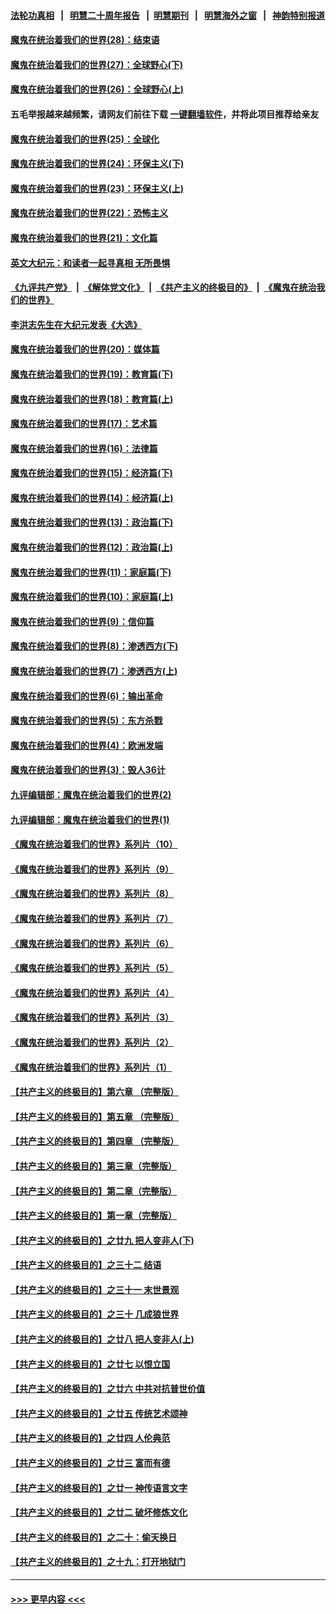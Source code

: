 #### [法轮功真相](https://github.com/gfw-breaker/truth/blob/master/README.md?t=0) &nbsp;&nbsp;|&nbsp;&nbsp; [明慧二十周年报告](https://github.com/gfw-breaker/mh-reports/blob/master/README.md?t=0) &nbsp;&nbsp;|&nbsp;&nbsp;[明慧期刊](https://github.com/gfw-breaker/mh-qikan) &nbsp;&nbsp;|&nbsp;&nbsp; [明慧海外之窗](https://github.com/gfw-breaker/mh-news/blob/master/README.md?t=0) &nbsp;&nbsp;|&nbsp;&nbsp; [神韵特别报道](https://github.com/gfw-breaker/mh-news/blob/master/shenyun.md?t=0)
#### [魔鬼在统治着我们的世界(28)：结束语](../pages/nsc422/n10936246.md?t=07030201) 
#### [魔鬼在统治着我们的世界(27)：全球野心(下)](../pages/nsc422/n10928319.md?t=07030201) 
#### [魔鬼在统治着我们的世界(26)：全球野心(上)](../pages/nsc422/n10900318.md?t=07030201) 
#### 五毛举报越来越频繁，请网友们前往下载 [一键翻墙软件](https://github.com/gfw-breaker/ssr-accounts)，并将此项目推荐给亲友
#### [魔鬼在统治着我们的世界(25)：全球化](../pages/nsc422/n10788205.md?t=07030201) 
#### [魔鬼在统治着我们的世界(24)：环保主义(下)](../pages/nsc422/n10695307.md?t=07030201) 
#### [魔鬼在统治着我们的世界(23)：环保主义(上)](../pages/nsc422/n10688613.md?t=07030201) 
#### [魔鬼在统治着我们的世界(22)：恐怖主义](../pages/nsc422/n10614727.md?t=07030201) 
#### [魔鬼在统治着我们的世界(21)：文化篇](../pages/nsc422/n10597706.md?t=07030201) 
#### [英文大纪元：和读者一起寻真相 无所畏惧](../pages/nsc422/n12542027.md?t=07030201) 
#### [《九评共产党》](https://github.com/begood0513/9ping.md/blob/master/README.md) &nbsp;|&nbsp; [《解体党文化》](../../../../jtdwh.md/blob/master/README.md)  &nbsp;|&nbsp; [《共产主义的终极目的》](../../../../gczydzjmd.md/blob/master/README.md) &nbsp;|&nbsp; [《魔鬼在统治我们的世界》](../../../../mgztzwmdsj.md/blob/master/README.md) 
#### [李洪志先生在大纪元发表《大选》](../pages/nsc422/n12534746.md?t=07030201) 
#### [魔鬼在统治着我们的世界(20)：媒体篇](../pages/nsc422/n10586579.md?t=07030201) 
#### [魔鬼在统治着我们的世界(19)：教育篇(下)](../pages/nsc422/n10564808.md?t=07030201) 
#### [魔鬼在统治着我们的世界(18)：教育篇(上)](../pages/nsc422/n10526970.md?t=07030201) 
#### [魔鬼在统治着我们的世界(17)：艺术篇](../pages/nsc422/n10499093.md?t=07030201) 
#### [魔鬼在统治着我们的世界(16)：法律篇](../pages/nsc422/n10485969.md?t=07030201) 
#### [魔鬼在统治着我们的世界(15)：经济篇(下)](../pages/nsc422/n10469975.md?t=07030201) 
#### [魔鬼在统治着我们的世界(14)：经济篇(上)](../pages/nsc422/n10457370.md?t=07030201) 
#### [魔鬼在统治着我们的世界(13)：政治篇(下)](../pages/nsc422/n10448270.md?t=07030201) 
#### [魔鬼在统治着我们的世界(12)：政治篇(上)](../pages/nsc422/n10444576.md?t=07030201) 
#### [魔鬼在统治着我们的世界(11)：家庭篇(下)](../pages/nsc422/n10440961.md?t=07030201) 
#### [魔鬼在统治着我们的世界(10)：家庭篇(上)](../pages/nsc422/n10435448.md?t=07030201) 
#### [魔鬼在统治着我们的世界(9)：信仰篇](../pages/nsc422/n10432159.md?t=07030201) 
#### [魔鬼在统治着我们的世界(8)：渗透西方(下)](../pages/nsc422/n10429603.md?t=07030201) 
#### [魔鬼在统治着我们的世界(7)：渗透西方(上)](../pages/nsc422/n10426013.md?t=07030201) 
#### [魔鬼在统治着我们的世界(6)：输出革命](../pages/nsc422/n10421536.md?t=07030201) 
#### [魔鬼在统治着我们的世界(5)：东方杀戮](../pages/nsc422/n10417707.md?t=07030201) 
#### [魔鬼在统治着我们的世界(4)：欧洲发端](../pages/nsc422/n10414890.md?t=07030201) 
#### [魔鬼在统治着我们的世界(3)：毁人36计](../pages/nsc422/n10411583.md?t=07030201) 
#### [九评编辑部：魔鬼在统治着我们的世界(2)](../pages/nsc422/n10410036.md?t=07030201) 
#### [九评编辑部：魔鬼在统治着我们的世界(1)](../pages/nsc422/n10406825.md?t=07030201) 
#### [《魔鬼在统治着我们的世界》系列片（10）](../pages/nsc422/n12292670.md?t=07030201) 
#### [《魔鬼在统治着我们的世界》系列片（9）](../pages/nsc422/n12290859.md?t=07030201) 
#### [《魔鬼在统治着我们的世界》系列片（8）](../pages/nsc422/n12287445.md?t=07030201) 
#### [《魔鬼在统治着我们的世界》系列片（7）](../pages/nsc422/n12283425.md?t=07030201) 
#### [《魔鬼在统治着我们的世界》系列片（6）](../pages/nsc422/n12282314.md?t=07030201) 
#### [《魔鬼在统治着我们的世界》系列片（5）](../pages/nsc422/n12281419.md?t=07030201) 
#### [《魔鬼在统治着我们的世界》系列片（4）](../pages/nsc422/n12274024.md?t=07030201) 
#### [《魔鬼在统治着我们的世界》系列片（3）](../pages/nsc422/n12271322.md?t=07030201) 
#### [《魔鬼在统治着我们的世界》系列片（2）](../pages/nsc422/n12269049.md?t=07030201) 
#### [《魔鬼在统治着我们的世界》系列片（1）](../pages/nsc422/n12267575.md?t=07030201) 
#### [【共产主义的终极目的】第六章 （完整版）](../pages/nsc422/n11428913.md?t=07030201) 
#### [【共产主义的终极目的】第五章 （完整版）](../pages/nsc422/n11428912.md?t=07030201) 
#### [【共产主义的终极目的】第四章 （完整版）](../pages/nsc422/n11428907.md?t=07030201) 
#### [【共产主义的终极目的】第三章（完整版）](../pages/nsc422/n11428848.md?t=07030201) 
#### [【共产主义的终极目的】第二章（完整版）](../pages/nsc422/n11428831.md?t=07030201) 
#### [【共产主义的终极目的】第一章（完整版）](../pages/nsc422/n11417651.md?t=07030201) 
#### [【共产主义的终极目的】之廿九 把人变非人(下)](../pages/nsc422/n11344140.md?t=07030201) 
#### [【共产主义的终极目的】之三十二 结语](../pages/nsc422/n11360535.md?t=07030201) 
#### [【共产主义的终极目的】之三十一 末世景观](../pages/nsc422/n11351129.md?t=07030201) 
#### [【共产主义的终极目的】之三十 几成狼世界](../pages/nsc422/n11348280.md?t=07030201) 
#### [【共产主义的终极目的】之廿八 把人变非人(上)](../pages/nsc422/n11340492.md?t=07030201) 
#### [【共产主义的终极目的】之廿七 以恨立国](../pages/nsc422/n11336944.md?t=07030201) 
#### [【共产主义的终极目的】之廿六 中共对抗普世价值](../pages/nsc422/n11324785.md?t=07030201) 
#### [【共产主义的终极目的】之廿五 传统艺术颂神](../pages/nsc422/n11296396.md?t=07030201) 
#### [【共产主义的终极目的】之廿四 人伦典范](../pages/nsc422/n11296397.md?t=07030201) 
#### [【共产主义的终极目的】之廿三 富而有德](../pages/nsc422/n11283598.md?t=07030201) 
#### [【共产主义的终极目的】之廿一 神传语言文字](../pages/nsc422/n11263265.md?t=07030201) 
#### [【共产主义的终极目的】之廿二 破坏修炼文化](../pages/nsc422/n11245728.md?t=07030201) 
#### [【共产主义的终极目的】之二十：偷天换日](../pages/nsc422/n11238846.md?t=07030201) 
#### [【共产主义的终极目的】之十九：打开地狱门](../pages/nsc422/n11206376.md?t=07030201) 

----
#### [ >>> 更早内容 <<< ](../indexes/nsc422-earlier.md)
